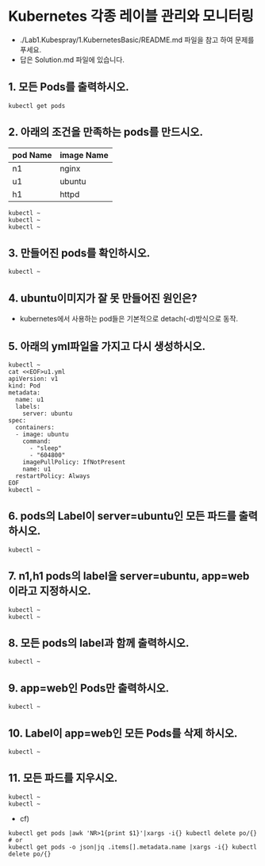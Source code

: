 # Kubernetes 각종 레이블 관리와 모니터링
* ./Lab1.Kubespray/1.KubernetesBasic/README.md 파일을 참고 하여 문제를 푸세요.
*  답은 Solution.md 파일에 있습니다.
## 1. 모든 Pods를 출력하시오.
```
kubectl get pods
```

## 2. 아래의 조건을 만족하는 pods를 만드시오.
|pod Name|image Name|
|--------|----------|
|n1      |nginx     |
|u1      |ubuntu    |
|h1      |httpd     |

```
kubectl ~
kubectl ~
kubectl ~
```

## 3. 만들어진 pods를 확인하시오.
```
kubectl ~
```

## 4. ubuntu이미지가 잘 못 만들어진 원인은?
* kubernetes에서 사용하는 pod들은 기본적으로 detach(-d)방식으로 동작.


## 5. 아래의 yml파일을 가지고 다시 생성하시오.
```
kubectl ~
cat <<EOF>u1.yml
apiVersion: v1
kind: Pod
metadata:
  name: u1
  labels:
    server: ubuntu
spec:
  containers:
  - image: ubuntu
    command:
      - "sleep"
      - "604800"
    imagePullPolicy: IfNotPresent
    name: u1
  restartPolicy: Always
EOF
kubectl ~
```


## 6. pods의 Label이 server=ubuntu인 모든 파드를 출력하시오.
```
kubectl ~
```

## 7. n1,h1 pods의 label을 server=ubuntu, app=web  이라고 지정하시오.
```
kubectl ~
kubectl ~
```
## 8. 모든 pods의 label과 함께 출력하시오.
```
kubectl ~
```

## 9. app=web인 Pods만 출력하시오.
```
kubectl ~
```

## 10. Label이 app=web인 모든 Pods를 삭제 하시오.
```
kubectl ~
```

## 11. 모든 파드를 지우시오.
```
kubectl ~
kubectl ~
```
* cf)
```
kubectl get pods |awk 'NR>1{print $1}'|xargs -i{} kubectl delete po/{}
# or
kubectl get pods -o json|jq .items[].metadata.name |xargs -i{} kubectl delete po/{}

```

